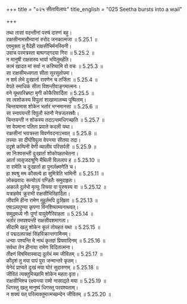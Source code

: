 +++
title = "०२५ सीताविलापः"
title_english = "025 Seetha bursts into a wail"

+++


  
तथा तासां वदन्तीनां परुषं दारुणं बहु।  
राक्षसीनामसौम्यानां रुरोद जनकात्मजा ॥ 5.25.1 ॥   
एवमुक्ता तु वैदेही राक्षसीभिर्मनस्विनी।  
उवाच परमत्रस्ता बाष्पगद्गदया गिरा ॥ 5.25.2 ॥   
न मानुषी राक्षसस्य भार्या भवितुमर्हति।  
कामं खादत मां सर्वा न करिष्यामि वो वचः ॥ 5.25.3 ॥   
सा राक्षसीमध्यगता सीता सुरसुतोपमा।  
न शर्म लेभे दुःखार्ता रावणेन च तर्जिता ॥ 5.25.4 ॥   
वेपते स्माधिकं सीता विशन्तीवाङ्गमात्मनः।  
वने यूथपरिभ्रष्टा मृगी कोकैरिवार्दिता ॥ 5.25.5 ॥   
सा त्वशोकस्य विपुलां शाखामालम्ब्य पुष्पिताम्।  
चिन्तयामास शोकेन भर्तारं भग्नमानसा ॥ 5.25.6 ॥   
सा स्नापयन्ती विपुलौ स्तनौ नेत्रजलस्रवैः।  
चिन्तयन्ती न शोकस्य तदाऽन्तमधिगच्छति ॥ 5.25.7 ॥   
सा वेपमाना पतिता प्रवाते कदली यथा।  
राक्षसीनां भयत्रस्ता विवर्णवदनाऽभवत् ॥ 5.25.8 ॥   
तस्याः सा दीर्घविपुला वेपन्त्या सीतया तदा।  
ददृशे कम्पिनी वेणी व्यालीव परिसर्पती ॥ 5.25.9 ॥   
सा निःश्वसन्ती दुःखार्ता शोकोपहतचेतना।  
आर्ता व्यसृजदश्रूणि मैथिली विललाप ह ॥ 5.25.10 ॥   
रा रामेति च दूःखार्ता हा पुनर्लक्ष्मणेति च।  
हा श्वश्रु मम कौसल्ये हा सुमित्रेति भामिनी ॥ 5.25.11 ॥   
लोकप्रवादः सत्योऽयं पण्डितैः समुदाहृतः।  
अकाले दुर्लभो मृत्युः स्त्रिया वा पुरुषस्य वा ॥ 5.25.12 ॥   
यत्राहमेवं क्रूराभी राक्षसीभिरिहार्दिता।  
जीवामि हीना रामेण मुहूर्तमपि दुःखिता ॥ 5.25.13 ॥   
एषाऽल्पपुण्या कृपणा विनशिष्याम्यनाथवत्।  
समुद्रमध्ये नौः पूर्णा वायुवेगैरिवाहता ॥ 5.25.14 ॥   
भर्तारं तमपश्यन्ती राक्षसीवशमागता।  
सीदामि खलु शोकेन कूलं तोयहतं यथा ॥ 5.25.15 ॥   
तं पद्मदलपत्रक्षं सिंहविक्रान्तगामिनम्।  
धन्याः पश्यन्ति मे नाथं कृतज्ञं प्रियवादिनम् ॥ 5.25.16 ॥   
सर्वथा तेन हीनाया रामेण विदितात्मना।  
तीक्ष्णं विषमिवास्वाद्य दुर्लभं मम जीवितम् ॥ 5.25.17 ॥   
कीदृशं तु मया पापं पुरा जन्मान्तरे कृतम्।  
येनेदं प्राप्यते दुःखं मया घोरं सुदारुणम् ॥ 5.25.18 ॥   
जीवितं त्यक्तुमिच्छामि शोकेन महता वृता।  
राक्षसीभिश्च रक्ष्यन्त्या रामो नासाद्यते मया ॥ 5.25.19 ॥   
धिगस्तु खलु मानुष्यं धिगस्तु परवश्यताम्।  
न शक्यं यत् परित्यक्तुमात्मच्छन्देन जीवितम् ॥ 5.25.20 ॥   
